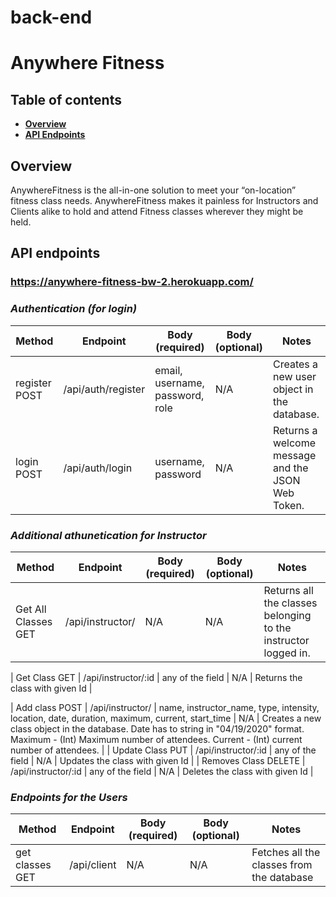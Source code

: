 # back-end

# Anywhere Fitness

## Table of contents

- **[Overview](#overview)**<br>
- **[API Endpoints](#api-endpoints)**<br>

## <a name="overview"></a>Overview

AnywhereFitness is the all-in-one solution to meet your “on-location” fitness class needs.
AnywhereFitness makes it painless for Instructors and Clients alike to hold and attend Fitness
classes wherever they might be held.

## <a name="api-endpoints"></a>API endpoints

### https://anywhere-fitness-bw-2.herokuapp.com/

### **_Authentication (for login)_**

| Method        | Endpoint           | Body (required)                 | Body (optional) | Notes                                             |
| ------------- | ------------------ | ------------------------------- | --------------- | ------------------------------------------------- |
| register POST | /api/auth/register | email, username, password, role | N/A             | Creates a new user object in the database.        |
| login POST    | /api/auth/login    | username, password              | N/A             | Returns a welcome message and the JSON Web Token. |

### **_Additional athunetication for Instructor_**


| Method               | Endpoint            | Body (required)                                                                                | Body (optional) | Notes                                                                                                                                                                            |
| -------------------- | ------------------- | ---------------------------------------------------------------------------------------------- | --------------- | -------------------------------------------------------------------------------------------------------------------------------------------------------------------------------- |
| Get All Classes GET | /api/instructor/ | N/A                                                                               | N/A             | Returns all the classes belonging to the instructor logged in.                                                                                                                                                  |

| Get Class GET | /api/instructor/:id | any of the field                                                                               | N/A             | Returns the class with given Id                                                                                                                                                  |

| Add class POST       | /api/instructor/    | name, instructor_name, type, intensity, location, date, duration, maximum, current, start_time | N/A             | Creates a new class object in the database. Date has to string in "04/19/2020" format. Maximum - (Int) Maximum number of attendees. Current - (Int) current number of attendees. |
| Update Class PUT     | /api/instructor/:id | any of the field                                                                               | N/A             | Updates the class with given Id                                                                                                                                                  |
| Removes Class DELETE | /api/instructor/:id | any of the field                                                                               | N/A             | Deletes the class with given Id                                                                                                                                                  |


### **_Endpoints for the Users_**

| Method          | Endpoint    | Body (required) | Body (optional) | Notes                                     |
| --------------- | ----------- | --------------- | --------------- | ----------------------------------------- |
| get classes GET | /api/client | N/A             | N/A             | Fetches all the classes from the database |

